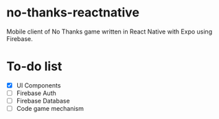 # no-thanks-reactnative
Mobile client of No Thanks game written in React Native with Expo using Firebase.

# To-do list
- [x] UI Components
- [ ] Firebase Auth
- [ ] Firebase Database
- [ ] Code game mechanism
